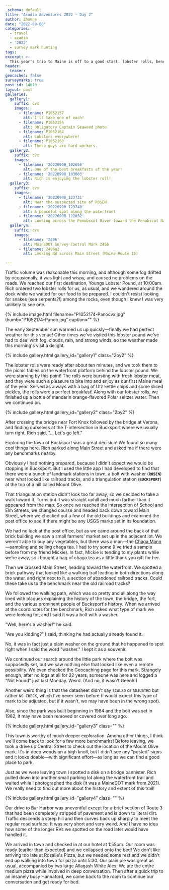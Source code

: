 ```yaml
---
_schema: default
title: "Acadia Adventures 2022 – Day 2"
author: Zhanna
date: "2022-09-08"
categories: 
  - travel
  - acadia
  - '2022'
  - survey mark hunting
tags:
excerpt: >-
  This year's trip to Maine is off to a good start: lobster rolls, benchmark hunting, and pizza!
header:
  teaser:
geocaches: false
surveymarks: true
post_id: 14010
layout: post
galleries:
  gallery1:
    suffix: cvx
    images:
      - filename: P1052157
        alt: I'll take one of each!
      - filename: P1052156
        alt: Obligatory Captain Seaweed photo
      - filename: P1052164
        alt: Lobsters everywhere!
      - filename: P1052160
        alt: These guys are hard workers.
  gallery2:
    suffix: cvx
    images:
      - filename: '20220908_102658'
        alt: One of the best breakfasts of the year!
      - filename: '20220908_103003'
        alt: Rich is enjoying the lobster roll!
  gallery3:
    suffix: cvx
    images:
      - filename: '20220908_123731'
        alt: Near the suspected site of ROSEN
      - filename: '20220908_123740'
        alt: A peaceful spot along the waterfront      
      - filename: '20220908_122032'
        alt: Looking across the Penobscot River toward the Penobscot Narrows Bridge and Fort Knox
  gallery4:
    suffix: cvx
    images:
      - filename: '2496'
        alt: MaineDOT Survey Control Mark 2496
      - filename: 2496g2
        alt: Looking NW across Main Street (Maine Route 15)  

---
```


<!-- TODO Add photos of plaques in park, and pizza! -->

Traffic volume was reasonable this morning, and although some fog drifted by occasionally, it was light and wispy, and caused no problems on the roads. We reached our first destination, Youngs Lobster Pound, at 10:00am. Rich ordered two lobster rolls for us, as usual, and we wandered around the dock while we waited for our food to be prepared. I couldn't resist looking for snakes (sea serpents?!) among the rocks, even though I knew I was very unlikely to see one.

{% include image.html filename="P1052174-Panocvx.jpg" thumb="P1052174-Panob.jpg" caption="" %}

The early September sun warmed us up quickly—finally we had perfect weather for this venue! Other times we've visited this lobster pound we've had to deal with fog, clouds, rain, and strong winds, so the weather made this morning's visit a delight.

{% include gallery.html gallery_id="gallery1" class="2by2" %}

The lobster rolls were ready after about ten minutes, and we took them to the picnic tables on the waterfront platform behind the lobster pound. We were starving by this point! The rolls were bursting with fresh lobster meat, and they were such a pleasure to bite into and enjoy as our first Maine meal of the year.  Served as always with a bag of Utz kettle chips and some sliced pickles, the rolls were a perfect breakfast! Along with our lobster rolls, we finished up a bottle of mandarin orange-flavored Polar seltzer water. Then we continued on.

{% include gallery.html gallery_id="gallery2" class="2by2" %}

After crossing the bridge near Fort Knox followed by the bridge at Verona, and finding ourselves at the T-intersection in Bucksport where we usually turn right, Rich said, "... Let's go left." 

Exploring the town of Bucksport was a great decision! We found so many cool things here. Rich parked along Main Street and asked me if there were any benchmarks nearby. 

Obviously I had nothing prepared, because I didn't expect we would be stopping in Bucksport. But I used the little app I had developed to find that there were a bunch of landmark stations in town, a bolt with washer (**`ROSEN`**) near what looked like railroad tracks, and a triangulation station (**`BUCKSPORT`**) at the top of a hill called Mount Olive. 

That triangulation station didn't look too far away, so we decided to take a walk toward it. Turns out it was straight uphill and much farther than it appeared from the map. So once we reached the intersection of School and Elm Streets, we changed course and headed back down toward Main Street, where we checked out a few of the old buildings and examined the post office to see if there might be any USGS marks set in its foundation. 

We had no luck at the post office, but as we came around the back of that brick building we saw a small farmers' market set up in the adjacent lot. We weren't able to buy any vegetables, but there was a man—the [Chaga Mann](https://www.chagamann.com/)—sampling and selling chaga tea. I had to try some (I've tried a sample before from my friend Mickie). In fact, Mickie is tending to my plants while we're away, so I bought a bag of chaga tea as a little thank you gift for her.

Then we crossed Main Street, heading toward the waterfront. We spotted a brick pathway that looked like a walking trail leading in both directions along the water, and right next to it, a section of abandoned railroad tracks. Could these take us to the benchmark near the old railroad tracks? 

We followed the walking path, which was so pretty and all along the way lined with plaques explaining the history of the town, the bridge, the fort, and the various prominent people of Bucksport's history. When we arrived at the coordinates for the benchmark, Rich asked what type of mark we were looking for, and I said it was a bolt with a washer. 

"Well, here's a washer!" he said. 

"Are you kidding?" I said, thinking he had actually already found it. 

No, it was in fact just a plain washer on the ground that he happened to spot right when I said the word "washer." I kept it as a souvenir.

We continued our search around the little park where the bolt was supposedly set, but we saw nothing else that looked like even a remote possibility. We even checked the Geocaching page for this mark. Strangely enough, after no logs at all for 22 years, someone was here and logged a "Not Found" just last Monday. Weird. (And no, it wasn't Geeoh!) 

Another weird thing is that the datasheet didn't say `SCALED` or `ADJUSTED` but rather `NO CHECK`, which I've never seen before (I would expect this type of mark to be adjusted, but if it wasn't, we may have been in the wrong spot). 

Also, since the park was built beginning in 1984 and the bolt was set in 1982, it may have been removed or covered over long ago.

{% include gallery.html gallery_id="gallery3" class="" %}

This town is worthy of much deeper exploration. Among other things, I think we'll come back to look for a few more benchmarks! Before leaving, we took a drive up Central Street to check out the location of the Mount Olive mark. It's in deep woods on a high knoll, but I didn't see any "posted" signs and it looks doable—with significant effort—as long as we can find a good place to park. 

Just as we were leaving town I spotted a disk on a bridge bannister. Rich pulled down into another small parking lot along the waterfront trail and waited while I photographed the disk (it was a MaineDOT mark from 2021). We really need to find out more about the history and extent of this trail!

{% include gallery.html gallery_id="gallery4" class="" %}

Our drive to Bar Harbor was uneventful except for a brief section of Route 3 that had been completely stripped of pavement and is down to literal dirt. Traffic descends a steep hill and then curves back up sharply to meet the regular road surface. It was very short and very weird. And I have no idea how some of the longer RVs we spotted on the road later would have handled it.

We arrived in town and checked in at our hotel at 1:55pm. Our room was ready (earlier than expected) and we collapsed onto the bed! We don't like arriving too late at Rosalie's Pizza, but we needed some rest and we didn't end up walking into town for pizza until 5:30. Our plain pie was great as usual, accompanied by two large Allagash White Ales. We ate the entire medium pizza while involved in deep conversation. Then after a quick trip to an insanely busy Hannaford, we came back to the room to continue our conversation and get ready for bed. 

<!-- TODO Finish benchmark recoveries! -->